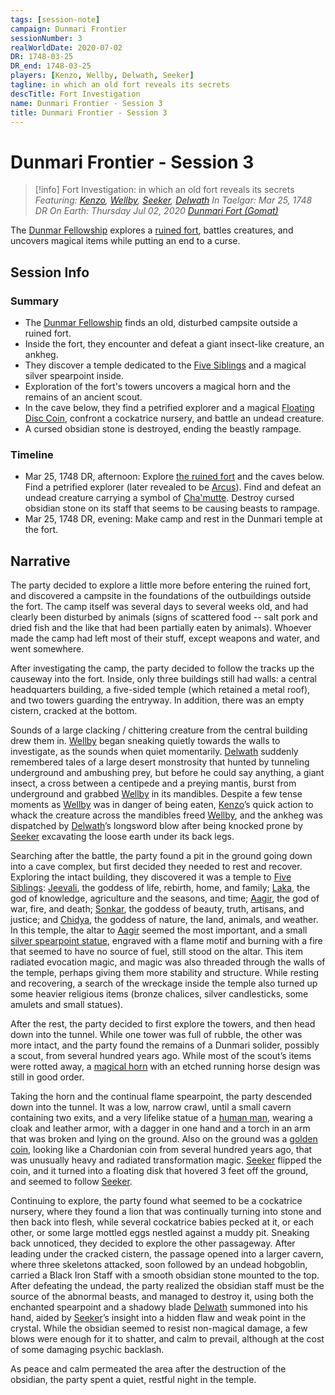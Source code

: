 ```yaml
---
tags: [session-note]
campaign: Dunmari Frontier
sessionNumber: 3
realWorldDate: 2020-07-02
DR: 1748-03-25
DR_end: 1748-03-25
players: [Kenzo, Wellby, Delwath, Seeker]
tagline: in which an old fort reveals its secrets
descTitle: Fort Investigation
name: Dunmari Frontier - Session 3
title: Dunmari Frontier - Session 3
---
```

# Dunmari Frontier - Session 3

>[!info] Fort Investigation: in which an old fort reveals its secrets
> *Featuring: [Kenzo](<../../../people/pcs/dunmar-fellowship/kenzo.md>), [Wellby](<../../../people/pcs/dunmar-fellowship/wellby.md>), [Seeker](<../../../people/pcs/dunmar-fellowship/seeker.md>), [Delwath](<../../../people/pcs/dunmar-fellowship/delwath.md>)*
> *In Taelgar: Mar 25, 1748 DR*
> *On Earth: Thursday Jul 02, 2020*
> *[Dunmari Fort (Gomat)](<../../../gazetteer/greater-dunmar/dunmari-basin/dunmari-fort-gomat.md>)*

The [Dunmar Fellowship](<../../../people/pcs/dunmar-fellowship/dunmar-fellowship.md>) explores a [ruined fort](<../../../gazetteer/greater-dunmar/dunmari-basin/dunmari-fort-gomat.md>), battles creatures, and uncovers magical items while putting an end to a curse.
## Session Info
### Summary
- The [Dunmar Fellowship](<../../../people/pcs/dunmar-fellowship/dunmar-fellowship.md>) finds an old, disturbed campsite outside a ruined fort.
- Inside the fort, they encounter and defeat a giant insect-like creature, an ankheg.
- They discover a temple dedicated to the [Five Siblings](<../../../cosmology/religions/five-siblings/five-siblings.md>) and a magical silver spearpoint inside.
- Exploration of the fort's towers uncovers a magical horn and the remains of an ancient scout.
- In the cave below, they find a petrified explorer and a magical [Floating Disc Coin](<../treasure/notable-items/floating-disc-coin.md>), confront a cockatrice nursery, and battle an undead creature.
- A cursed obsidian stone is destroyed, ending the beastly rampage.
### Timeline
- Mar 25, 1748 DR, afternoon: Explore [the ruined fort](<../../../gazetteer/greater-dunmar/dunmari-basin/dunmari-fort-gomat.md>) and the caves below. Find a petrified explorer (later revealed to be [Arcus](<../../../people/chardonians/arcus.md>)). Find and defeat an undead creature carrying a symbol of [Cha'mutte](<../../../people/extraplanar-powers/cha-mutte.md>). Destroy cursed obsidian stone on its staff that seems to be causing beasts to rampage. 
- Mar 25, 1748 DR, evening: Make camp and rest in the Dunmari temple at the fort.
## Narrative
The party decided to explore a little more before entering the ruined fort, and discovered a campsite in the foundations of the outbuildings outside the fort. The camp itself was several days to several weeks old, and had clearly been disturbed by animals (signs of scattered food -- salt pork and dried fish and the like that had been partially eaten by animals). Whoever made the camp had left most of their stuff, except weapons and water, and went somewhere. 

After investigating the camp, the party decided to follow the tracks up the causeway into the fort. Inside, only three buildings still had walls: a central headquarters building, a five-sided temple (which retained a metal roof), and two towers guarding the entryway. In addition, there was an empty cistern, cracked at the bottom. 

Sounds of a large clacking / chittering creature from the central building drew them in. [Wellby](<../../../people/pcs/dunmar-fellowship/wellby.md>) began sneaking quietly towards the walls to investigate, as the sounds when quiet momentarily. [Delwath](<../../../people/pcs/dunmar-fellowship/delwath.md>) suddenly remembered tales of a large desert monstrosity that hunted by tunneling underground and ambushing prey, but before he could say anything, a giant insect, a cross between a centipede and a preying mantis, burst from underground and grabbed [Wellby](<../../../people/pcs/dunmar-fellowship/wellby.md>) in its mandibles. Despite a few tense moments as [Wellby](<../../../people/pcs/dunmar-fellowship/wellby.md>) was in danger of being eaten, [Kenzo](<../../../people/pcs/dunmar-fellowship/kenzo.md>)’s quick action to whack the creature across the mandibles freed [Wellby](<../../../people/pcs/dunmar-fellowship/wellby.md>), and the ankheg was dispatched by [Delwath](<../../../people/pcs/dunmar-fellowship/delwath.md>)’s longsword blow after being knocked prone by [Seeker](<../../../people/pcs/dunmar-fellowship/seeker.md>) excavating the loose earth under its back legs. 

Searching after the battle, the party found a pit in the ground going down into a cave complex, but first decided they needed to rest and recover. Exploring the intact building, they discovered it was a temple to [Five Siblings](<../../../cosmology/religions/five-siblings/five-siblings.md>): [Jeevali](<../../../cosmology/gods/incorporeal-gods/dunmari-pantheon/jeevali.md>), the goddess of life, rebirth, home, and family; [Laka](<../../../cosmology/gods/incorporeal-gods/dunmari-pantheon/laka.md>), the god of knowledge, agriculture and the seasons, and time; [Aagir](<../../../cosmology/gods/incorporeal-gods/dunmari-pantheon/aagir.md>), the god of war, fire, and death; [Sonkar](<../../../cosmology/gods/incorporeal-gods/dunmari-pantheon/sonkar.md>), the goddess of beauty, truth, artisans, and justice; and [Chidya](<../../../cosmology/gods/incorporeal-gods/dunmari-pantheon/chidya.md>), the goddess of nature, the land, animals, and weather. In this temple, the altar to [Aagir](<../../../cosmology/gods/incorporeal-gods/dunmari-pantheon/aagir.md>) seemed the most important, and a small [silver spearpoint statue](<../../../things/magic-items/aagir-s-everlight.md>), engraved with a flame motif and burning with a fire that seemed to have no source of fuel, still stood on the altar. This item radiated evocation magic, and magic was also threaded through the walls of the temple, perhaps giving them more stability and structure. While resting and recovering, a search of the wreckage inside the temple also turned up some heavier religious items (bronze chalices, silver candlesticks, some amulets and small statues). 

After the rest, the party decided to first explore the towers, and then head down into the tunnel. While one tower was full of rubble, the other was more intact, and the party found the remains of a Dunmari solider, possibly a scout, from several hundred years ago. While most of the scout’s items were rotted away, a [magical horn](<../../../things/magic-items/horn-of-silent-alarm-dunmari.md>) with an etched running horse design was still in good order. 

Taking the horn and the continual flame spearpoint, the party descended down into the tunnel. It was a low, narrow crawl, until a small cavern containing two exits, and a very lifelike statue of a [human man](<../../../people/chardonians/arcus.md>), wearing a cloak and leather armor, with a dagger in one hand and a torch in an arm that was broken and lying on the ground. Also on the ground was a [golden coin](<../treasure/notable-items/floating-disc-coin.md>), looking like a Chardonian coin from several hundred years ago, that was unusually heavy and radiated transformation magic. [Seeker](<../../../people/pcs/dunmar-fellowship/seeker.md>) flipped the coin, and it turned into a floating disk that hovered 3 feet off the ground, and seemed to follow [Seeker](<../../../people/pcs/dunmar-fellowship/seeker.md>).

Continuing to explore, the party found what seemed to be a cockatrice nursery, where they found a lion that was continually turning into stone and then back into flesh, while several cockatrice babies pecked at it, or each other, or some large mottled eggs nestled against a muddy pit. Sneaking back unnoticed, they decided to explore the other passageway. After leading under the cracked cistern, the passage opened into a larger cavern, where three skeletons attacked, soon followed by an undead hobgoblin, carried a Black Iron Staff with a smooth obsidian stone mounted to the top. After defeating the undead, the party realized the obsidian staff must be the source of the abnormal beasts, and managed to destroy it, using both the enchanted spearpoint and a shadowy blade [Delwath](<../../../people/pcs/dunmar-fellowship/delwath.md>) summoned into his hand, aided by [Seeker](<../../../people/pcs/dunmar-fellowship/seeker.md>)’s insight into a hidden flaw and weak point in the crystal. While the obsidian seemed to resist non-magical damage, a few blows were enough for it to shatter, and calm to prevail, although at the cost of some damaging psychic backlash.

As peace and calm permeated the area after the destruction of the obsidian, the party spent a quiet, restful night in the temple.
